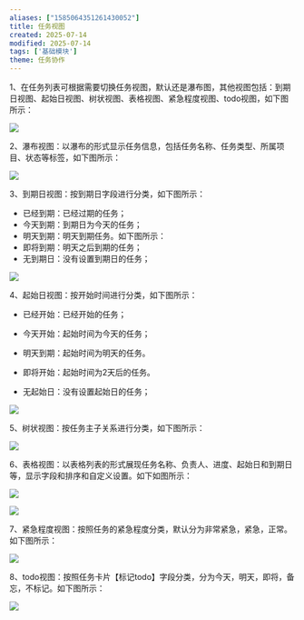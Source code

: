 ```yaml
---
aliases: ["1585064351261430052"]
title: 任务视图
created: 2025-07-14
modified: 2025-07-14
tags: ['基础模块']
theme: 任务协作
---
```


1、在任务列表可根据需要切换任务视图，默认还是瀑布图，其他视图包括：到期日视图、起始日视图、树状视图、表格视图、紧急程度视图、todo视图，如下图所示：

![](fcadb53dbfebaf997a10641759fa17a7.jpg)

2、瀑布视图：以瀑布的形式显示任务信息，包括任务名称、任务类型、所属项目、状态等标签，如下图所示：

![](e41e74b13ed41c583b66f95bcc2b32d7.jpg)

3、到期日视图：按到期日字段进行分类，如下图所示：

- 已经到期：已经过期的任务；
- 今天到期：到期日为今天的任务；
- 明天到期：明天到期任务。如下图所示：
- 即将到期：明天之后到期的任务；
- 无到期日：没有设置到期日的任务；

![](70bd3bc828891637d175df57b419adff.jpg)

4、起始日视图：按开始时间进行分类，如下图所示：

- 已经开始：已经开始的任务；
- 今天开始：起始时间为今天的任务；
- 明天到期：起始时间为明天的任务。
- 即将开始：起始时间为2天后的任务。

- 无起始日：没有设置起始日的任务；

![](1bbc64ee78351fe8815366d597cd53d3.jpg)

5、树状视图：按任务主子关系进行分类，如下图所示：

![](65c8d36fa25318485449d0424f83a51e.jpg)

6、表格视图：以表格列表的形式展现任务名称、负责人、进度、起始日和到期日等，显示字段和排序和自定义设置。如下如图所示：

![](f235d8da17cbb603077879642f9c8611.jpg)

![](77a3de85a2b5b7f7fe7bd18bfe751949.jpg)

7、紧急程度视图：按照任务的紧急程度分类，默认分为非常紧急，紧急，正常。如下图所示：

![](7fbb52623eb8852e8fd39d3ddee139f1.jpg)

8、todo视图：按照任务卡片【标记todo】字段分类，分为今天，明天，即将，备忘，不标记。如下图所示：

![](6ec65af57679fef5ce14f520b70168d4.jpg)